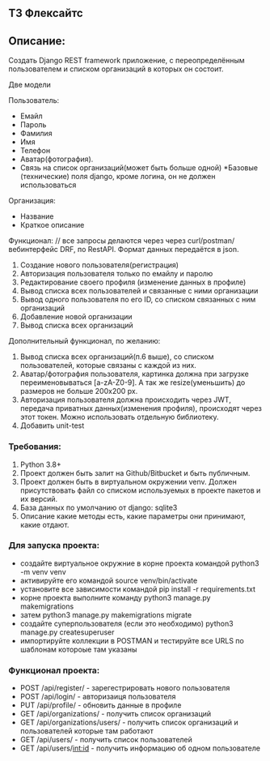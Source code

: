 ## ТЗ Флексайтс
	 	 	 	
## Описание:

Создать Django REST framework приложение, с переопределённым пользователем и списком организаций в которых он состоит.

Две модели

Пользователь:
- Емайл
- Пароль
- Фамилия
- Имя
- Телефон
- Аватар(фотография).
- Связь на список организаций(может быть больше одной)
*Базовые (технические) поля django, кроме логина, он не должен использоваться

Организация:
- Название
- Краткое описание

Функционал:
// все запросы делаются через через curl/postman/вебинтерфейс DRF, по RestAPI. Формат данных передаётся в json.

1) Создание нового пользователя(регистрация)
2) Авторизация пользователя только по емайлу и паролю
3) Редактирование своего профиля (изменение данных в профиле)
4) Вывод списка всех пользователей и связанные с ними организации
5) Вывод одного пользователя по его ID, со списком связанных с ним организаций
5) Добавление новой организации
6) Вывод списка всех организаций

Дополнительный функционал, по желанию:
1) Вывод списка всех организаций(п.6 выше), со списком пользователей, которые связаны с каждой из них.
2) Аватар/фотография пользователя, картинка должна при загрузке переименовываться [a-zA-Z0-9]. А так же resize(уменьшить) до размеров не больше 200х200 px.
3) Авторизация пользователя должна происходить через JWT, передача приватных данных(изменения профиля), происходят через этот токен. Можно использовать отдельную библиотеку.
4) Добавить unit-test


### Требования:
1) Python 3.8+
2) Проект должен быть залит на Github/Bitbucket и быть публичным.
3) Проект должен быть в виртуальном окружении venv. Должен присутствовать файл со списком используемых в проекте пакетов и их версий.
4) База данных по умолчанию от django: sqlite3
5) Описание какие методы есть, какие параметры они принимают, какие отдают.





### Для запуска проекта:
- создайте виртуальное окружние в корне проекта командой python3 -m venv venv
- активируйте его командой source venv/bin/activate
- установите все зависимости командой pip install -r requirements.txt
- корне проекта выполните команду python3 manage.py makemigrations
- затем python3 manage.py makemigrations migrate
- создайте суперпользователя (если это необходимо) python3 manage.py createsuperuser
- импортируйте коллекции в POSTMAN и тестируйте все URLS по шаблонам котороые там указаны

### Функционал проекта:
- POST /api/register/ - зарегестрировать нового пользователя
- POST /api/login/ - авторизаиця пользователя
- PUT /api/profile/ - обновить данные в профиле
- GET /api/organizations/ - получить список организаций
- GET /api/organizations/users/ - получить список организаций и пользователей которые там работают
- GET /api/users/ - получить список пользователей
- GET /api/users/<int:id> - получить информацию об одном пользователе



